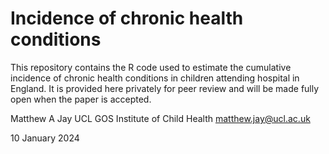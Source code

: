 # Incidence of chronic health conditions

This repository contains the R code used to estimate the cumulative incidence of chronic health conditions in children attending hospital in England. It is provided here privately for peer review and will be made fully open when the paper is accepted.

Matthew A Jay
UCL GOS Institute of Child Health
matthew.jay@ucl.ac.uk

10 January 2024
